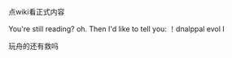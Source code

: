 点wiki看正式内容































































































You're still reading?
oh.
Then I'd like to tell you:
！dnalppal evol I











































玩舟的还有救吗
